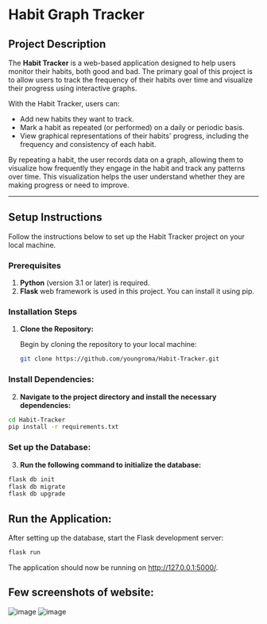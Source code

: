 # Habit Graph Tracker

## Project Description

The **Habit Tracker** is a web-based application designed to help users monitor their habits, both good and bad. The primary goal of this project is to allow users to track the frequency of their habits over time and visualize their progress using interactive graphs. 

With the Habit Tracker, users can:

- Add new habits they want to track.
- Mark a habit as repeated (or performed) on a daily or periodic basis.
- View graphical representations of their habits' progress, including the frequency and consistency of each habit.

By repeating a habit, the user records data on a graph, allowing them to visualize how frequently they engage in the habit and track any patterns over time. This visualization helps the user understand whether they are making progress or need to improve.

---

## Setup Instructions

Follow the instructions below to set up the Habit Tracker project on your local machine.

### Prerequisites

1. **Python** (version 3.1 or later) is required.
2. **Flask** web framework is used in this project. You can install it using pip.

### Installation Steps

1. **Clone the Repository:**

   Begin by cloning the repository to your local machine:

   ```bash
   git clone https://github.com/youngroma/Habit-Tracker.git
   ```

### Install Dependencies:

2. **Navigate to the project directory and install the necessary dependencies:**

  ```bash
  cd Habit-Tracker
  pip install -r requirements.txt
  ```


### Set up the Database:

3. **Run the following command to initialize the database:**
  ```bash
  flask db init
  flask db migrate
  flask db upgrade
  ```

## Run the Application:

After setting up the database, start the Flask development server:

```bash
flask run
```
The application should now be running on http://127.0.0.1:5000/.

## Few screenshots of website:
![image](https://github.com/user-attachments/assets/e66d27d2-e053-40f4-b378-5b7f627251f7)
![image](https://github.com/user-attachments/assets/8606858c-cc3e-45e3-85f4-22e646c9c031)


